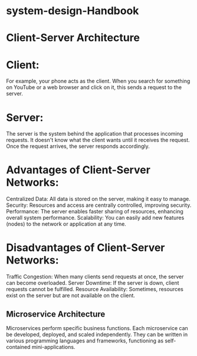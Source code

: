 # system-design-Handbook

# Client-Server Architecture

# Client:
For example, your phone acts as the client. When you search for something on YouTube or a web browser and click on it, this sends a request to the server.

# Server:
The server is the system behind the application that processes incoming requests. It doesn't know what the client wants until it receives the request. Once the request arrives, the server responds accordingly.

# Advantages of Client-Server Networks:
Centralized Data: All data is stored on the server, making it easy to manage.
Security: Resources and access are centrally controlled, improving security.
Performance: The server enables faster sharing of resources, enhancing overall system performance.
Scalability: You can easily add new features (nodes) to the network or application at any time.

# Disadvantages of Client-Server Networks:
Traffic Congestion: When many clients send requests at once, the server can become overloaded.
Server Downtime: If the server is down, client requests cannot be fulfilled.
Resource Availability: Sometimes, resources exist on the server but are not available on the client.

## Microservice Architecture

Microservices perform specific business functions. Each microservice can be developed, deployed, and scaled independently. They can be written in various programming languages and frameworks, functioning as self-contained mini-applications.
